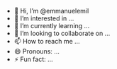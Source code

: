 - 👋 Hi, I’m @emmanuelemil
- 👀 I’m interested in ...
- 🌱 I’m currently learning ...
- 💞️ I’m looking to collaborate on ...
- 📫 How to reach me ...
- 😄 Pronouns: ...
- ⚡ Fun fact: ...

<!---
emmanuelemil/emmanuelemil is a ✨ special ✨ repository because its `README.md` (this file) appears on your GitHub profile.
You can click the Preview link to take a look at your changes.
--->
